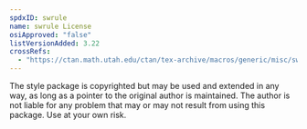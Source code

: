 ```yaml
---
spdxID: swrule
name: swrule License
osiApproved: "false"
listVersionAdded: 3.22
crossRefs: 
  - "https://ctan.math.utah.edu/ctan/tex-archive/macros/generic/misc/swrule.sty"
---
```


The style package is copyrighted but may be used and extended in any way, as long as a pointer to the original author is maintained. The author is not liable for any problem that may or may not result from using this package. Use at your own risk.
